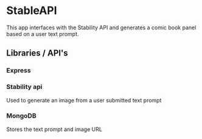 # StableAPI
This app interfaces with the Stability API and generates a comic book panel based on a user text prompt.

## Libraries / API's
### Express
### Stability api 
Used to generate an image from a user submitted text prompt
### MongoDB
Stores the text prompt and image URL
